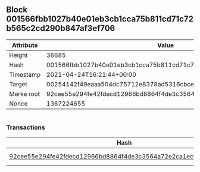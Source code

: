 ## Block 001566fbb1027b40e01eb3cb1cca75b811cd71c72b565c2cd290b847af3ef706

Attribute | Value
--- | ---
Height | 36685
Hash | 001566fbb1027b40e01eb3cb1cca75b811cd71c72b565c2cd290b847af3ef706
Timestamp | 2021-04-24T16:21:44+00:00
Target | 00254142f49eaaa504dc75712e8378ad5316cbcead634704b3734b6271167cc4
Merke root | 92cee55e294fe42fdecd12966bd8864f4de3c3564a72e2ca1ecfef45d2d99288
Nonce | 1367224655

```

```

### Transactions

Hash | Amount
--- | ---
[92cee55e294fe42fdecd12966bd8864f4de3c3564a72e2ca1ecfef45d2d99288](92cee55e294fe42fdecd12966bd8864f4de3c3564a72e2ca1ecfef45d2d99288.md) | 10.00000000 SKEPTI 
